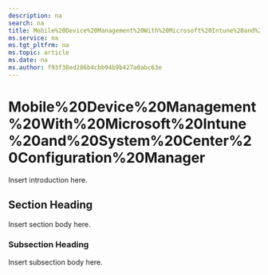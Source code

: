 ```yaml
---
description: na
search: na
title: Mobile%20Device%20Management%20With%20Microsoft%20Intune%20and%20System%20Center%20Configuration%20Manager
ms.service: na
ms.tgt_pltfrm: na
ms.topic: article
ms.date: na
ms.author: f93f38ed286b4cbb94b9b427a0abc63e
---
```

# Mobile%20Device%20Management%20With%20Microsoft%20Intune%20and%20System%20Center%20Configuration%20Manager
Insert introduction here.

## Section Heading
Insert section body here.

### Subsection Heading
Insert subsection body here.

